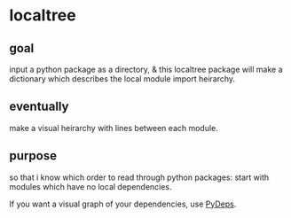 # localtree

## goal
input a python package as a directory, & this localtree package will make a dictionary which describes the local module import heirarchy.

## eventually
make a visual heirarchy with lines between each module.

## purpose
so that i know which order to read through python packages: start with modules which have no local dependencies.


If you want a visual graph of your dependencies, use [PyDeps](https://github.com/thebjorn/pydeps).
